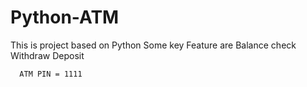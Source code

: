 # Python-ATM
This is project based on Python 
Some key Feature are
                Balance check
                Withdraw
                Deposit

      ATM PIN = 1111
                
